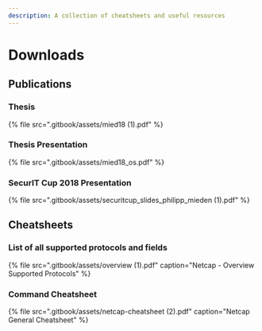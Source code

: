 ```yaml
---
description: A collection of cheatsheets and useful resources
---
```


# Downloads

## Publications

### Thesis

{% file src=".gitbook/assets/mied18 \(1\).pdf" %}

### Thesis Presentation

{% file src=".gitbook/assets/mied18\_os.pdf" %}

### SecurIT Cup 2018 Presentation

{% file src=".gitbook/assets/securitcup\_slides\_philipp\_mieden \(1\).pdf" %}

## Cheatsheets

### List of all supported protocols and fields

{% file src=".gitbook/assets/overview \(1\).pdf" caption="Netcap - Overview Supported Protocols" %}

### Command Cheatsheet

{% file src=".gitbook/assets/netcap-cheatsheet \(2\).pdf" caption="Netcap General Cheatsheet" %}

